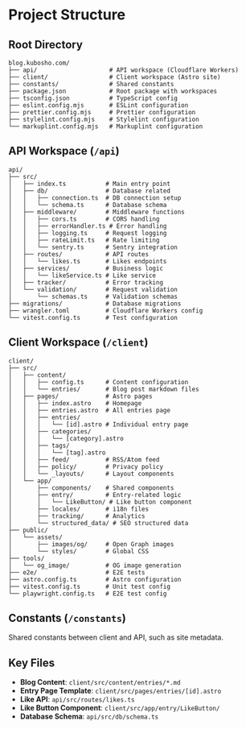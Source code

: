# Project Structure

## Root Directory

```text
blog.kubosho.com/
├── api/                    # API workspace (Cloudflare Workers)
├── client/                 # Client workspace (Astro site)
├── constants/              # Shared constants
├── package.json            # Root package with workspaces
├── tsconfig.json           # TypeScript config
├── eslint.config.mjs       # ESLint configuration
├── prettier.config.mjs     # Prettier configuration
├── stylelint.config.mjs    # Stylelint configuration
└── markuplint.config.mjs   # Markuplint configuration
```

## API Workspace (`/api`)

```text
api/
├── src/
│   ├── index.ts           # Main entry point
│   ├── db/                # Database related
│   │   ├── connection.ts  # DB connection setup
│   │   └── schema.ts      # Database schema
│   ├── middleware/        # Middleware functions
│   │   ├── cors.ts        # CORS handling
│   │   ├── errorHandler.ts # Error handling
│   │   ├── logging.ts     # Request logging
│   │   ├── rateLimit.ts   # Rate limiting
│   │   └── sentry.ts      # Sentry integration
│   ├── routes/            # API routes
│   │   └── likes.ts       # Likes endpoints
│   ├── services/          # Business logic
│   │   └── likeService.ts # Like service
│   ├── tracker/           # Error tracking
│   └── validation/        # Request validation
│       └── schemas.ts     # Validation schemas
├── migrations/            # Database migrations
├── wrangler.toml          # Cloudflare Workers config
└── vitest.config.ts       # Test configuration
```

## Client Workspace (`/client`)

```text
client/
├── src/
│   ├── content/
│   │   ├── config.ts      # Content configuration
│   │   └── entries/       # Blog post markdown files
│   ├── pages/             # Astro pages
│   │   ├── index.astro    # Homepage
│   │   ├── entries.astro  # All entries page
│   │   ├── entries/
│   │   │   └── [id].astro # Individual entry page
│   │   ├── categories/
│   │   │   └── [category].astro
│   │   ├── tags/
│   │   │   └── [tag].astro
│   │   ├── feed/          # RSS/Atom feed
│   │   ├── policy/        # Privacy policy
│   │   └── _layouts/      # Layout components
│   └── app/
│       ├── components/    # Shared components
│       ├── entry/         # Entry-related logic
│       │   └── LikeButton/ # Like button component
│       ├── locales/       # i18n files
│       ├── tracking/      # Analytics
│       └── structured_data/ # SEO structured data
├── public/
│   └── assets/
│       ├── images/og/     # Open Graph images
│       └── styles/        # Global CSS
├── tools/
│   └── og_image/          # OG image generation
├── e2e/                   # E2E tests
├── astro.config.ts        # Astro configuration
├── vitest.config.ts       # Unit test config
└── playwright.config.ts   # E2E test config
```

## Constants (`/constants`)

Shared constants between client and API, such as site metadata.

## Key Files

- **Blog Content**: `client/src/content/entries/*.md`
- **Entry Page Template**: `client/src/pages/entries/[id].astro`
- **Like API**: `api/src/routes/likes.ts`
- **Like Button Component**: `client/src/app/entry/LikeButton/`
- **Database Schema**: `api/src/db/schema.ts`
